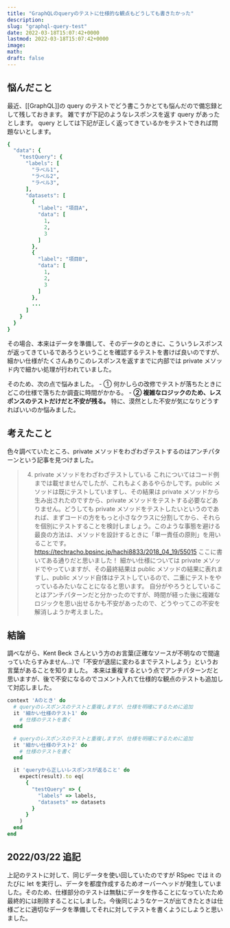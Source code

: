 ```yaml
---
title: "GraphQLのqueryのテストに仕様的な観点もどうしても書きたかった"
description:
slug: "graphql-query-test"
date: 2022-03-18T15:07:42+0000
lastmod: 2022-03-18T15:07:42+0000
image:
math:
draft: false
---
```


## 悩んだこと

最近、[[GraphQL]]の query のテストでどう書こうかとても悩んだので備忘録として残しておきます。
雑ですが下記のようなレスポンスを返す query があったとします。
query としては下記が正しく返ってきているかをテストできれば問題ないとします。

```ruby
{
  "data": {
    "testQuery": {
      "labels": [
        "ラベル1",
        "ラベル2",
        "ラベル3",
      ],
      "datasets": [
        {
          "label": "項目A",
          "data": [
            1,
            2,
            3
          ]
        },
        {
          "label": "項目B",
          "data": [
            1,
            2,
            3
          ]
        },
        ...
      ]
    }
  }
}
```

その場合、本来はデータを準備して、そのデータのときに、こういうレスポンスが返ってきているであろうということを確認するテストを書けば良いのですが、細かい仕様がたくさんありこのレスポンスを返すまでに内部では private メソッド内で細かい処理が行われていました。

そのため、次の点で悩みました。 - ① 何かしらの改修でテストが落ちたときにどこの仕様で落ちたか調査に時間がかかる。 - **② 複雑なロジックのため、レスポンスのテストだけだと不安が残る。**
特に、漠然とした不安が気になりどうすればいいのか悩みました。

## 考えたこと

色々調べていたところ、private メソッドをわざわざテストするのはアンチパターンという記事を見つけました。

> 4. private メソッドをわざわざテストしている
>    これについてはコード例までは載せませんでしたが、これもよくあるやらかしです。public メソッドは既にテストしていますし、その結果は private メソッドから生み出されたのですから、private メソッドをテストする必要などありません。どうしても private メソッドをテストしたいというのであれば、まずコードの方をもっと小さなクラスに分割してから、それらを個別にテストすることを検討しましょう。このような事態を避ける最良の方法は、メソッドを設計するときに「単一責任の原則」を用いることです。
>    https://techracho.bpsinc.jp/hachi8833/2018_04_19/55015
>    ここに書いてある通りだと思いました！
>    細かい仕様については private メソッドでやっていますが、その最終結果は public メソッドの結果に表れますし、public メソッド自体はテストしているので、二重にテストをやっているみたいなことになると思います。
>    自分がやろうとしていることはアンチパターンだと分かったのですが、時間が経った後に複雑なロジックを思い出せるかも不安があったので、どうやってこの不安を解消しようか考えました。

## 結論

調べながら、Kent Beck さんという方のお言葉(正確なソースが不明なので間違っていたらすみません…)で「不安が退屈に変わるまでテストしよう」というお言葉があることを知りました。
本来は重複するという点でアンチパターンだと思いますが、後で不安になるのでコメント入れて仕様的な観点のテストも追加して対応しました。

```ruby
context 'Aのとき' do
  # queryのレスポンスのテストと重複しますが、仕様を明確にするために追加
  it '細かい仕様のテスト1' do
    # 仕様のテストを書く
  end

  # queryのレスポンスのテストと重複しますが、仕様を明確にするために追加
  it '細かい仕様のテスト2' do
    # 仕様のテストを書く
  end

  it 'queryから正しいレスポンスが返ること' do
    expect(result).to eq(
      {
        "testQuery" => {
          "labels" => labels,
          "datasets" => datasets
        }
      }
    )
  end
end
```

## 2022/03/22 追記

上記のテストに対して、同じデータを使い回していたのですが RSpec では it のたびに let を実行し、データを都度作成するためオーバーヘッドが発生していました。そのため、仕様部分のテストは無駄にデータを作ることになっていたため最終的には削除することにしました。今後同じようなケースが出てきたときは仕様ごとに適切なデータを準備してそれに対してテストを書くようにしようと思いました。
